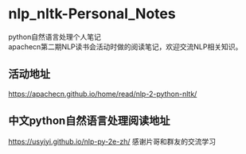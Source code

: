 # nlp_nltk-Personal_Notes
python自然语言处理个人笔记  
apachecn第二期NLP读书会活动时做的阅读笔记，欢迎交流NLP相关知识。
## 活动地址
https://apachecn.github.io/home/read/nlp-2-python-nltk/
## 中文python自然语言处理阅读地址
https://usyiyi.github.io/nlp-py-2e-zh/
感谢片哥和群友的交流学习
